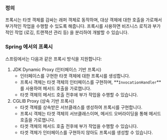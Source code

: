 ### 정의

프록시는 타겟 객체를 감싸는 래퍼 객체로 동작하며, 대상 객체에 대한 호출을 가로채서 부가적인 작업을 수행할 수 있도록 해줍니다. 프록시를 사용하면 비즈니스 로직과 부가적인 작업 (로깅, 트랜잭션 관리 등) 을 분리하여 개발할 수 있습니다.

### Spring 에서의 프록시

스프링에서는 다음과 같은 프록시 방식을 지원합니다:

1. JDK Dynamic Proxy (인터페이스 기반 프록시)
    - 인터페이스를 구현한 타겟 객체에 대한 프록시를 생성합니다.
    - 프록시 객체는 타겟  객체의 인터페이스를 구현하며, **`InvocationHandler`**를 사용하여 메서드 호출을 가로챕니다.
    - 타겟 객체의 메서드 호출 전후에 부가 작업을 수행할 수 있습니다.
2. CGLIB Proxy (상속 기반 프록시)
    - 타겟 객체를 상속받은 서브클래스를 생성하여 프록시를 구현합니다.
    - 프록시 객체는 타겟 객체의 서브클래스이며, 메서드 오버라이딩을 통해 메서드 호출을 가로챕니다.
    - 타겟 객체의 메서드 호출 전후에 부가 작업을 수행할 수 있습니다.
    - 타겟 객체가 인터페이스를 구현하지 않아도 프록시를 생성할 수 있습니다.
